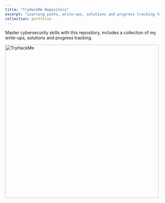 ```yaml
---
title: "TryHackMe Repository"
excerpt: "Learning paths, write-ups, solutions and progress tracking for <a href='https://tryhackme.com' target='_blank'>TryHackMe<a href='https://github.com/migueltc13/tryhackme' target='_blank'>.<br><br><img width='500px' alt='TryHackMe' src='https://opengraph.githubassets.com/e83097977ebfe30ca990eb5a28c09d13a7d1381a02119152ff282949cc5dbbad/migueltc13/TryHackMe'></a>"
collection: portfolio
---
```


Master cybersecurity skills with this repository, includes a collection of my write-ups, solutions and progress tracking.

<a href='https://github.com/migueltc13/tryhackme' target='_blank'><img width='500px' alt='TryHackMe' src='https://opengraph.githubassets.com/e83097977ebfe30ca990eb5a28c09d13a7d1381a02119152ff282949cc5dbbad/migueltc13/TryHackMe'></a>
